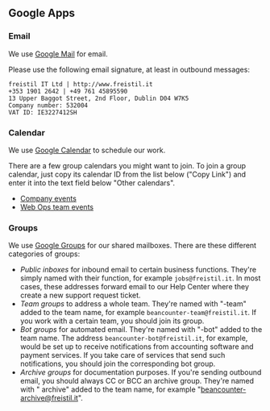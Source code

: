 ## Google Apps

### Email

We use [Google Mail](http://mail.freistil.it) for email.

Please use the following email signature, at least in outbound messages:

```plain
freistil IT Ltd | http://www.freistil.it
+353 1901 2642 | +49 761 45895590
13 Upper Baggot Street, 2nd Floor, Dublin D04 W7K5
Company number: 532004
VAT ID: IE3227412SH
```

### Calendar

We use [Google Calendar](http://calendar.freistil.it) to schedule our work.

There are a few group calendars you might want to join. To join a group calendar, just copy its calendar ID from the list below ("Copy Link") and enter it into the text field below "Other calendars".

* [Company events](freistil.it_f30r5h04g8i5e467jjcf87toms@group.calendar.google.com)
* [Web Ops team events](freistil.it_5l2pdqv4nsse7vpisfvq9pmflg@group.calendar.google.com)


### Groups

We use [Google Groups](http://groups.freistil.it) for our shared mailboxes. There are these different categories of groups:

* _Public inboxes_ for inbound email to certain business functions. They're simply named with their function, for example `jobs@freistil.it`. In most cases, these addresses forward email to our Help Center where they create a new support request ticket.
* _Team groups_ to address a whole team. They're named with "-team" added to the team name, for example `beancounter-team@freistil.it`. If you work with a certain team, you should join its group.
* _Bot groups_ for automated email. They're named with "-bot" added to the team name. The address `beancounter-bot@freistil.it`, for example, would be set up to receive notifications from accounting software and payment services. If you take care of services that send such notifications, you should join the corresponding bot group.
* _Archive groups_ for documentation purposes. If you're sending outbound email, you should always CC or BCC an archive group. They're named with " archive" added to the team name, for example "beancounter-archive@freistil.it".
